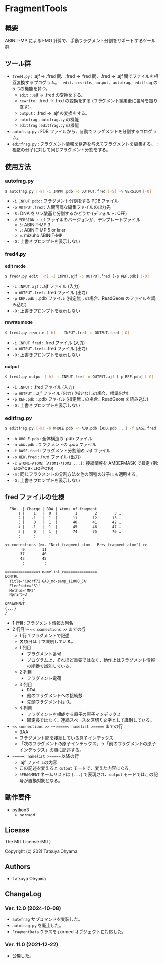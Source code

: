 # FragmentTools

## 概要
ABINIT-MP による FMO 計算で、手動フラグメント分割をサポートするツール群


## ツール群
* `fred4.py`
	: .ajf → .fred 間、.fred → .fred 間、.fred → .ajf 間でファイルを相互変換するプログラム。
	: `edit`、`rewrite`、`output`、`autofrag`、`editfrag` の 5 つの機能を持つ。
	* `edit`
		: .ajf → .fred の変換をする。
	* `rewrite`
		: .fred → .fred の変換をする (フラグメント編集後に番号を振り直す)。
	* `output`
		: .fred → .ajf の変換をする。
	* `autofrag`
		: `autofrag.py` の機能
	* `editfrag`
		: `editfrag.py` の機能
* `autofrag.py`
	: PDB ファイルから、自動でフラグメントを分割するプログラム。
* `editfrag.py`
	: フラグメント情報を構造を与えてフラグメントを編集する。
	: 複数の分子に対して同じフラグメント分割をする。


## 使用方法
### autofrag.py
```sh
$ autofrag.py [-h] -i INPUT.pdb -o OUTPUT.fred [-S] -V VERSION [-O]
```

* `-i INPUT.pdb`:
	: フラグメント分割をする PDB ファイル
* `-o OUTPUT.fred`
	: 人間可読な編集ファイルの出力先
* `-S`
	: DNA をリン酸基と分割するかどうか (デフォルト: OFF)
* `-V VERSION`:
	: .ajf ファイルのバージョンか、テンプレートファイル
	* `3`: ABINIT-MP 3
	* `5`: ABINIT-MP 5 or later
	* `m`: mizuho ABINIT-MP
* `-O`
	: 上書きプロンプトを表示しない


### fred4.py
#### edit mode
```sh
$ fred4.py edit [-h] -i INPUT.ajf -o OUTPUT.fred [-p REF.pdb] [-O]
```

* `-i INPUT.ajf`
	: .ajf ファイル (入力)
* `-o OUTPUT.fred`
	: .fred ファイル (出力)
* `-p REF.pdb`
	: .pdb ファイル (指定無しの場合、ReadGeom のファイルを読み込む)
* `-O`
	: 上書きプロンプトを表示しない


#### rewrite mode
```sh
$ fred4.py rewrite [-h] -i INPUT.fred -o OUTPUT.fred [-O]
```

* `-i INPUT.fred`
	: .fred ファイル (入力)
* `-o OUTPUT.fred`
	: .fred ファイル (出力)
* `-O`
	: 上書きプロンプトを表示しない


#### output
```sh
$ fred4.py output [-h] -i INPUT.fred -o OUTPUT.ajf [-p REF.pdb] [-O]
```

* `-i INPUT`
	: .fred ファイル (入力)
* `-o OUTPUT`
	: .ajf ファイル (出力) (指定なしの場合、標準出力)
* `-p REF.pdb`
	: .pdb ファイル (指定無しの場合、ReadGeom を読み込む)
* `-O`
	: 上書きプロンプトを表示しない


### editfrag.py
```sh
$ editfrag.py [-h] -b WHOLE.pdb -n ADD.pdb [ADD.pdb ...] -f BASE.fred -o NEW.fred [-c ATOM1-ATOM2 [ATOM1-ATOM2 ...]] [-m] [-O]
```

* `-b WHOLE.pdb`
	: 全体構造の .pdb ファイル
* `-n ADD.pdb`
	: フラグメントの .pdb ファイル
* `-f BASE.fred`
	: フラグメント分割前の .ajf ファイル
* `-o NEW.fred`
	: .fred ファイル (出力)
* `-c ATOM1-ATOM2 [ATOM1-ATOM2 ...]`
	: 接続情報を AMBERMASK で指定 (例: :LIG@C9-:LIG@C10)
* `-m`
	: 同じフラグメントの分割方法を他の同種の分子にも適用する。
* `-O`
	: 上書きプロンプトを表示しない


## fred ファイルの仕様
```txt
  FNo.  | Charge | BDA | Atoms of fragment
      1 |    1   |  0  |        1        2        3 …
      2 |   -1   |  1  |       11       12       13 …
      3 |    0   |  1  |       40       41       42 …
      4 |   -1   |  1  |       45       46       47 …
      5 |    0   |  1  |       74       75       76 …
      :      :      :

<< connections (ex. "Next_fragment_atom   Prev_fragment_atom") >>
        9        11
       37        40
       43        45
        :         :

===============< namelist >===============
&CNTRL
  Title='C9orf72-GA8_md-samp_11000_5A'
  ElecState='S1'
  Method='MP2'
  Nprint=3
        :
&FRAGMENT
{...}
/
```

* 1 行目: フラグメント情報の列名
* 2 行目〜 `<< connections >>` までの行
	* 1 行 1 フラグメントで記述
	* 各項目は `|` で識別している。
	* 1 列目
		* フラグメント番号
		* プログラム上、それほど重要ではなく、動作上はフラグメント情報の順番で識別している。
	* 2 列目
		* フラグメント電荷
	* 3 列目
		* BDA
		* 他のフラグメントへの接続数
		* 先頭フラグメントは 0。
	* 4 列目
		* フラグメントを構成する原子の原子インデックス
		* 固定長ではなく、連続スペースを区切り文字として識別している。
* `<< connections >>` 〜 `=====< namelist >=====` までの行
	* BAA
	* フラグメント間を接続している原子インデックス
	* 「次のフラグメントの原子インデックス」→「前のフラグメントの原子インデックス」の順に記述する。
* `=====< namelist >=====` 以降の行
	* .ajf ファイルの内容
	* この記述を変えると `output` モードで、変えた内容になる。
	* `&FRAGMENT` ネームリストは `{...}` で表現され、`output` モードではこの記号が置換対象となる。


## 動作要件
* python3
	* parmed


## License
The MIT License (MIT)

Copyright (c) 2021 Tatsuya Ohyama


## Authors
* Tatsuya Ohyama


## ChangeLog
### Ver. 12.0 (2024-10-08)
* `autofrag` サブコマンドを実装した。
* `autofrag.py` を廃止した。
* `FragmentData` クラスを parmed オブジェクトに対応した。

### Ver. 11.0 (2021-12-22)
* 公開した。

